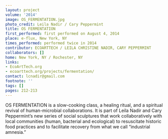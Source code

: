 ```yaml
---
layout: project
volume: '2014'
image: OS_FERMENTATION.jpg
photo_credit: Leila Nadir / Cary Peppermint
title: OS FERMENTATION
first_performed: first performed on August 4, 2014
place: e-flux, New York, NY
times_performed: performed twice in 2014
contributor: ECOARTTECH / LEILA CHRISTINE NADIR, CARY PEPPERMINT
collaborators: []
home: New York, NY / Rochester, NY
links:
- EcoArtTech.org
- ecoarttech.org/projects/fermentation/
contact: lcnadir@gmail.com
footnote: ''
tags: []
pages: 212-213
---
```


OS FERMENTATION is a slow-cooking class, a healing ritual, and a spiritual revival of human-microbial collaborations. It is part of Leila Nadir and Cary Peppermint’s new series of social sculptures that work collaboratively with local communities (human, bacterial and ecological) to resuscitate historic food practices and to facilitate recovery from what we call “industrial amnesia.”
